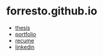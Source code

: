 # forresto.github.io

* [thesis](https://meemoo.org/)
* [portfolio](https://sembiki.com/)
* [recume](https://www.sembiki.com/resume)
* [linkedin](https://www.linkedin.com/in/forrestoliphant/)
